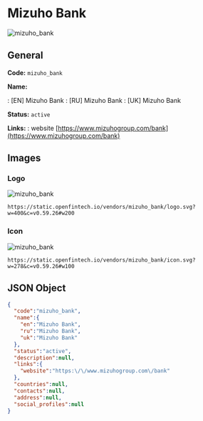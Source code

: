
# Mizuho Bank 
![mizuho_bank](https://static.openfintech.io/vendors/mizuho_bank/logo.svg?w=400&c=v0.59.26#w200)  

## General 
 
**Code:** `mizuho_bank` 
 
**Name:** 
 
:	[EN] Mizuho Bank 
:	[RU] Mizuho Bank 
:	[UK] Mizuho Bank 
 
**Status:** `active` 
 
**Links:** 
: website [https://www.mizuhogroup.com/bank](https://www.mizuhogroup.com/bank) 
 

## Images 

### Logo 
 
![mizuho_bank](https://static.openfintech.io/vendors/mizuho_bank/logo.svg?w=400&c=v0.59.26#w200)  

```
https://static.openfintech.io/vendors/mizuho_bank/logo.svg?w=400&c=v0.59.26#w200
```  

### Icon 
 
![mizuho_bank](https://static.openfintech.io/vendors/mizuho_bank/icon.svg?w=278&c=v0.59.26#w100)  

```
https://static.openfintech.io/vendors/mizuho_bank/icon.svg?w=278&c=v0.59.26#w100
```  

## JSON Object 

```json
{
  "code":"mizuho_bank",
  "name":{
    "en":"Mizuho Bank",
    "ru":"Mizuho Bank",
    "uk":"Mizuho Bank"
  },
  "status":"active",
  "description":null,
  "links":{
    "website":"https:\/\/www.mizuhogroup.com\/bank"
  },
  "countries":null,
  "contacts":null,
  "address":null,
  "social_profiles":null
}
```  
